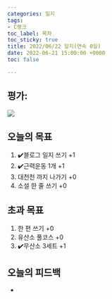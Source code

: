 ```yaml
---
categories: 일지
tags:
- C랭크
toc_label: 목차
toc_sticky: true
title: 2022/06/22 일지(연속 0일)
date: 2022-06-21 15:00:00 +0000
toc: false

---
```

## 평가:

![](/blog/assets/images/c_rank.webp)

## 오늘의 목표

1. :heavy_check_mark:블로그 일지 쓰기 +1
2. :heavy_check_mark:근력운동 1개 +1
3. 대천천 까지 나가기 +0
4. 소설 한 줄 쓰기 +0

## 초과 목표

1. 한 편 쓰기 +0
2. 유산소 풀코스 +0
3. :heavy_check_mark:무산소 3세트 +1

## 오늘의 피드백

* 